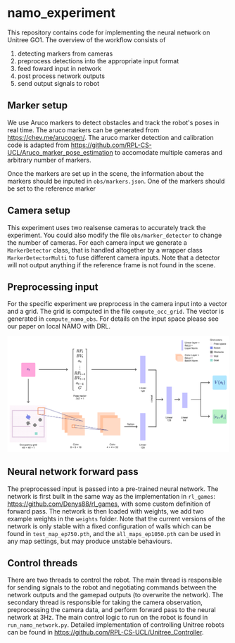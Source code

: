 # namo_experiment
This repository contains code for implementing the neural network on Unitree GO1. The overview of the workflow consists of 
1) detecting markers from cameras 
2) preprocess detections into the appropriate input format
3) feed foward input in network
4) post process network outputs
5) send output signals to robot 

## Marker setup
We use Aruco markers to detect obstacles and track the robot's poses in real time. The aruco markers can be generated from https://chev.me/arucogen/. The aruco marker detection and calibration code is adapted from https://github.com/RPL-CS-UCL/Aruco_marker_pose_estimation to accomodate multiple cameras and arbitrary number of markers.

Once the markers are set up in the scene, the information about the markers should be inputed in `obs/markers.json`. One of the markers should be set to the reference marker

## Camera setup
This experiment uses two realsense cameras to accurately track the experiment. You could also modify the file `obs/marker_detector` to change the number of cameras. For each camera input we generate a `MarkerDetector` class, that is handled altogether by a wrapper class `MarkerDetectorMulti` to fuse different camera inputs. Note that a detector will not output anything if the reference frame is not found in the scene.

## Preprocessing input
For the specific experiment we preprocess in the camera input into a vector and a grid. The grid is computed in the file `compute_occ_grid`. The vector is generated in `compute_namo_obs`. For details on the input space please see our paper on local NAMO with DRL.

![alt text](assets/architecture.png)

## Neural network forward pass
The preprocessed input is passed into a pre-trained neural network. The network is first built in the same way as the implementation in `rl_games`: https://github.com/Denys88/rl_games, with some custom definition of forward pass. The network is then loaded with weights, we add two example weights in the `weights` folder. Note that the current versions of the network is only stable with a fixed configuration of walls which can be found in `test_map_ep750.pth`, and the `all_maps_ep1050.pth` can be used in any map settings, but may produce unstable behaviours.

## Control threads
There are two threads to control the robot. The main thread is responsible for sending signals to the robot and negotiating commands between the network outputs and the gamepad outputs (to overwrite the network). The secondary thread is responsible for taking the camera observation, preprocessing the camera data, and perform forward pass to the neural network at 3Hz. The main control logic to run on the robot is found in `run_namo_network.py`. Detailed implementation of controlling Unitree robots can be found in https://github.com/RPL-CS-UCL/Unitree_Controller.